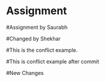 # Assignment

#Assignment by Saurabh

#Changed by Shekhar

#This is the conflict example.

#This is conflict example after commit

#New Changes

